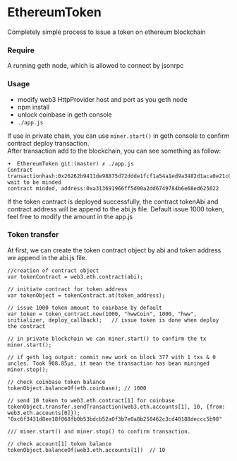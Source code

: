 # EthereumToken
Completely simple process to issue a token on ethereum blockchain
### Require
A running geth node, which is allowed to connect by jsonrpc
### Usage
- modify web3 HttpProvider host and port as you geth node
- npm install
- unlock coinbase in geth console
- ```./app.js```

If use in private chain, you can use ```miner.start()``` in geth console to confirm contract deploy transaction.  
After transaction add to the blockchain, you can see something as follow:
```
➜  EthereumToken git:(master) ✗ ./app.js
Contract transactionhash:0x26262b9411de98875d72ddde1fcf1a54a1ed9a3482d1aca0e21c0f6ccfd91b60 wait to be minded
contract minded, address:0xa313691966ff5d00a2dd6749784b6e68ed625022
```
If the token contract is deployed successfully, the contract tokenAbi and contract address will be append to the abi.js file. Default issue 1000 token, feel free to modify the amount in the app.js  
### Token transfer
At first, we can create the token contract object by abi and token address we append in the abi.js file.  
```
//creation of contract object
var tokenContract = web3.eth.contract(abi);

// initiate contract for token address
var tokenObject = tokenContract.at(token_address);

// issue 1000 token amount to coinbase by default
var token = token_contract.new(1000, "hwwCoin", 1000, "hww", initializer, deploy_callback);   // issue token is done when deploy the contract

// in private blockchain we can miner.start() to confirm the tx
miner.start();

// if geth log output: commit new work on block 377 with 1 txs & 0 uncles. Took 908.85µs, it mean the transaction has bean mininged
miner.stop();

// check coinbase token balance
tokenObject.balanceOf(eth.coinbase); // 1000

// send 10 token to web3.eth.contract[1] for coinbase
tokenObject.transfer.sendTransaction(web3.eth.accounts[1], 10, {from: web3.eth.accounts[0]});
"0xc6f3431d8ee18f068fb0b53bdcb52a0f3b7e0a8b258462c3cd40188deccc5b98"

/// miner.start() and miner.stop() to confirm transaction.

// check account[1] token balance
tokenObject.balanceOf(web3.eth.accounts[1])  // 10
```
